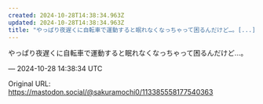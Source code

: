 ```yaml
---
created: 2024-10-28T14:38:34.963Z
updated: 2024-10-28T14:38:34.963Z
title: "やっぱり夜遅くに自転車で運動すると眠れなくなっちゃって困るんだけど…。[...]"
---
```


<p>やっぱり夜遅くに自転車で運動すると眠れなくなっちゃって困るんだけど…。</p>

&mdash; 2024-10-28 14:38:34 UTC

Original URL: https://mastodon.social/@sakuramochi0/113385558177540363
